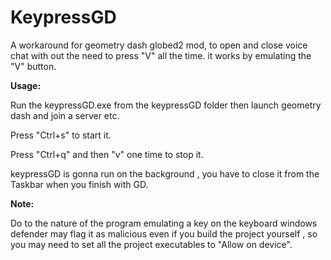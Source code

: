 # KeypressGD
A workaround for geometry dash globed2 mod,
to open and close voice chat with out the need to press "V" all the time.
it works by emulating the "V" button.

**Usage:**

Run the keypressGD.exe from the keypressGD folder then
launch geometry dash and join a server etc.

Press "Ctrl+s" to start it.

Press "Ctrl+q" and then "v" one time to stop it.

keypressGD is gonna run on the background , you have to close it from the Taskbar when you finish with GD.


**Note:**

Do to the nature of the program emulating a key on the keyboard windows defender may flag it as malicious even if you build the project yourself , so you may need to set all the project executables to "Allow on device".



